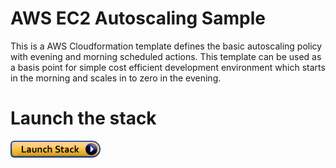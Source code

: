 # AWS EC2 Autoscaling Sample

This is a AWS Cloudformation template defines the basic autoscaling policy
with evening and morning scheduled actions. This template can be used as a
basis point for simple cost efficient development environment which starts
in the morning and scales in to zero in the evening.

# Launch the stack

[![cloudformation-launch-button](images/cloudformation-launch-stack.png)](https://console.aws.amazon.com/cloudformation/home?region=us-east-2#/stacks/new?stackName=Production&templateURL=https://s3.amazonaws.com/awsstack-autoscaling-sample/template.yml)